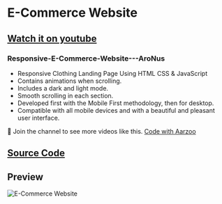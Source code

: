 # E-Commerce Website

## [Watch it on youtube](https://youtu.be/kSoen4NJnY0)
### Responsive-E-Commerce-Website---AroNus

- Responsive Clothing Landing Page Using HTML CSS & JavaScript
- Contains animations when scrolling.
- Includes a dark and light mode.
- Smooth scrolling in each section.
- Developed first with the Mobile First methodology, then for desktop.
- Compatible with all mobile devices and with a beautiful and pleasant user interface.

💙 Join the channel to see more videos like this. [Code with Aarzoo](https://www.youtube.com/channel/UCSm-oKFIIqTHnXnVQoS5TOQ)

## [Source Code]([https://youtu.be/kSoen4NJnY0](https://www.patreon.com/posts/e-commerce-75346445?utm_medium=clipboard_copy&utm_source=copyLink&utm_campaign=postshare_creator&utm_content=join_link))

## Preview
![E-Commerce Website](https://user-images.githubusercontent.com/59678435/204972454-5112e223-98d6-4c43-9c3e-19a08b1b61e1.png)


